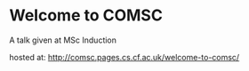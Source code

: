 # Welcome to COMSC

A talk given at MSc Induction

hosted at: http://comsc.pages.cs.cf.ac.uk/welcome-to-comsc/
